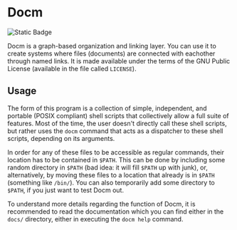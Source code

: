 # Docm

![Static Badge](https://img.shields.io/badge/License-GPL_2-red)

Docm is a graph-based organization and linking layer. You can use it to create systems where files (documents) are connected with eachother through named links. It is made available under the terms of the GNU Public License (available in the file called `LICENSE`).

## Usage

The form of this program is a collection of simple, independent, and portable (POSIX compliant) shell scripts that collectively allow a full suite of features. Most of the time, the user doesn't directly call these shell scripts, but rather uses the `docm` command that acts as a dispatcher to these shell scripts, depending on its arguments.

In order for any of these files to be accessible as regular commands, their location has to be contained in `$PATH`. This can be done by including some random directory in `$PATH` (bad idea: it will fill `$PATH` up with junk), or, alternatively, by moving these files to a location that already is in `$PATH` (something like `/bin/`). You can also temporarily add some directory to `$PATH`, if you just want to test Docm out.

To understand more details regarding the function of Docm, it is recommended to read the documentation which you can find either in the `docs/` directory, either in executing the `docm help` command.
